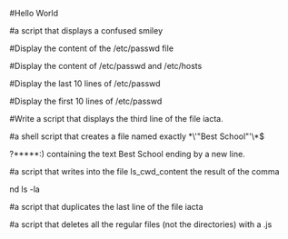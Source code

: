 
#Hello World                                                              

#a script that displays a confused smiley                                 

#Display the content of the /etc/passwd file                              

#Display the content of /etc/passwd and /etc/hosts                        

#Display the last 10 lines of /etc/passwd                                 

#Display the first 10 lines of /etc/passwd                                

#Write a script that displays the third line of the file iacta.           

#a shell script that creates a file named exactly \*\\'"Best School"\'\\*$

\?\*\*\*\*\*:) containing the text Best School ending by a new line.      

#a script that writes into the file ls_cwd_content the result of the comma

nd ls -la                                                                 

#a script that duplicates the last line of the file iacta                 

#a script that deletes all the regular files (not the directories) with a .js 


